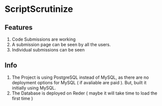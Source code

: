# ScriptScrutinize

## Features

1. Code Submissions are working
2. A submission page can be seen by all the users.
3. Individual submissions can be seen

## Info

1. The Project is using PostgreSQL instead of MySQL, as there are no deployment options for MySQL ( if avaliable are paid ). But, built it initially using MySQL.
2. The Database is deployed on Reder ( maybe it will take time to load the first time )
